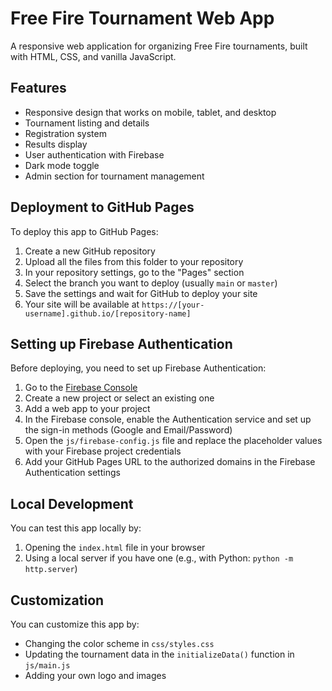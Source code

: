 # Free Fire Tournament Web App

A responsive web application for organizing Free Fire tournaments, built with HTML, CSS, and vanilla JavaScript.

## Features

- Responsive design that works on mobile, tablet, and desktop
- Tournament listing and details
- Registration system
- Results display
- User authentication with Firebase
- Dark mode toggle
- Admin section for tournament management

## Deployment to GitHub Pages

To deploy this app to GitHub Pages:

1. Create a new GitHub repository
2. Upload all the files from this folder to your repository
3. In your repository settings, go to the "Pages" section
4. Select the branch you want to deploy (usually `main` or `master`)
5. Save the settings and wait for GitHub to deploy your site
6. Your site will be available at `https://[your-username].github.io/[repository-name]`

## Setting up Firebase Authentication

Before deploying, you need to set up Firebase Authentication:

1. Go to the [Firebase Console](https://console.firebase.google.com/)
2. Create a new project or select an existing one
3. Add a web app to your project
4. In the Firebase console, enable the Authentication service and set up the sign-in methods (Google and Email/Password)
5. Open the `js/firebase-config.js` file and replace the placeholder values with your Firebase project credentials
6. Add your GitHub Pages URL to the authorized domains in the Firebase Authentication settings

## Local Development

You can test this app locally by:

1. Opening the `index.html` file in your browser
2. Using a local server if you have one (e.g., with Python: `python -m http.server`)

## Customization

You can customize this app by:
- Changing the color scheme in `css/styles.css`
- Updating the tournament data in the `initializeData()` function in `js/main.js`
- Adding your own logo and images